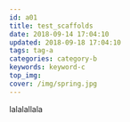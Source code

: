 ```yaml
---
id: a01
title: test_scaffolds
date: 2018-09-14 17:04:10
updated: 2018-09-18 17:04:10
tags: tag-a
categories: category-b
keywords: keyword-c
top_img:
cover: /img/spring.jpg
---
```






lalalallala

